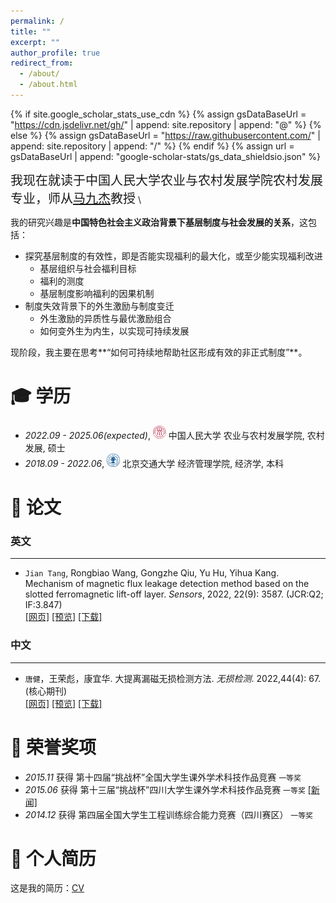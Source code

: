 ```yaml
---
permalink: /
title: ""
excerpt: ""
author_profile: true
redirect_from: 
  - /about/
  - /about.html
---
```


{% if site.google_scholar_stats_use_cdn %}
{% assign gsDataBaseUrl = "https://cdn.jsdelivr.net/gh/" | append: site.repository | append: "@" %}
{% else %}
{% assign gsDataBaseUrl = "https://raw.githubusercontent.com/" | append: site.repository | append: "/" %}
{% endif %}
{% assign url = gsDataBaseUrl | append: "google-scholar-stats/gs_data_shieldsio.json" %}

<span class='anchor' id='about-me'></span>

<span style="font-size:20px;">我现在就读于中国人民大学农业与农村发展学院农村发展专业，师从[马九杰](http://www.sard.ruc.edu.cn/szll/zzjs/qzjs/299c34878e4d4d5d8b5878fdd743df0d.htm)教授</span>
\\

 <!-- 我已经发表 20+ 篇学术论文<a href='https://scholar.google.com/citations?user=WMkMTb4AAAAJ'><img src="https://img.shields.io/endpoint?url={{ url | url_encode }}&logo=Google%20Scholar&labelColor=f6f6f6&color=9cf&style=flat&label=引用"></a>。 -->

我的研究兴趣是**中国特色社会主义政治背景下基层制度与社会发展的关系**，这包括：
- 探究基层制度的有效性，即是否能实现福利的最大化，或至少能实现福利改进
  - 基层组织与社会福利目标
  - 福利的测度
  - 基层制度影响福利的因果机制
- 制度失效背景下的外生激励与制度变迁
  - 外生激励的异质性与最优激励组合
  - 如何变外生为内生，以实现可持续发展

  
现阶段，我主要在思考**“如何可持续地帮助社区形成有效的非正式制度”**。

<span class='anchor' id='-xl'></span>

# 🎓 学历
- *2022.09 - 2025.06(expected)*, <a href="https://www.ruc.edu.cn/"><img class="svg" src="/images/Renmin_University_of_China_logo.svg" width="21pt"></a> 中国人民大学 农业与农村发展学院, 农村发展, 硕士 
- *2018.09 - 2022.06*, <a href="https://www.bjtu.edu.cn/"><img class="svg" src="/images/BJTU_emblem.svg" width="21pt"></a> 北京交通大学 经济管理学院, 经济学, 本科
 
<span class='anchor' id='-lwzl'></span>

# 📝 论文

### 英文
---


-	`Jian Tang`, Rongbiao Wang, Gongzhe Qiu, Yu Hu, Yihua Kang. Mechanism of magnetic flux leakage detection method based on the slotted ferromagnetic lift-off layer. *Sensors*, 2022, 22(9): 3587. (JCR:Q2; IF:3.847)  
[[网页]](https://dx.doi.org/10.3390/s22093587) [[预览]](https://github.com/tangjyan/tangjyan.github.io/blob/main/pdf/TangJ-2022-Mechanism%20of%20Magnetic%20Flux%20Leakage%20Detection%20Method%20Based%20on%20the%20Slotted.pdf) [[下载]](/pdf/TangJ-2022-Mechanism%20of%20Magnetic%20Flux%20Leakage%20Detection%20Method%20Based%20on%20the%20Slotted.pdf)



### 中文
---

- 	`唐健`，王荣彪，康宜华. 大提离漏磁无损检测方法. *无损检测*. 2022,44(4): 67. (核心期刊)  
[[网页]](https://dx.doi.org/10.11973/wsjc202204000) [[预览]](https://github.com/tangjyan/tangjyan.github.io/blob/main/pdf/%E5%94%90%E5%81%A5-2022-%E5%A4%A7%E6%8F%90%E7%A6%BB%E6%BC%8F%E7%A3%81%E6%97%A0%E6%8D%9F%E6%A3%80%E6%B5%8B%E6%96%B9%E6%B3%95.pdf) [[下载]](/pdf/%E5%94%90%E5%81%A5-2022-%E5%A4%A7%E6%8F%90%E7%A6%BB%E6%BC%8F%E7%A3%81%E6%97%A0%E6%8D%9F%E6%A3%80%E6%B5%8B%E6%96%B9%E6%B3%95.pdf)  


<span class='anchor' id='-ryjx'></span>

# 🏅 荣誉奖项
- *2015.11* 获得 第十四届“挑战杯”全国大学生课外学术科技作品竞赛 `一等奖`  
- *2015.06* 获得 第十三届“挑战杯”四川大学生课外学术科技作品竞赛 `一等奖` [[新闻]](https://www.sc.gov.cn/10462/10778/10876/2015/7/1/10341562.shtml)  
- *2014.12* 获得 第四届全国大学生工程训练综合能力竞赛（四川赛区） `一等奖`

<span class='anchor' id='-ryjx'></span>

# 📄 个人简历

这是我的简历：[CV](/runze_jiang_cv.pdf)


